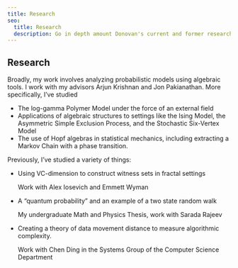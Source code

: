 ```yaml
---
title: Research
seo:
  title: Research
  description: Go in depth amount Donovan's current and former research projects.
---
```


## Research

Broadly, my work involves analyzing probabilistic models using algebraic tools. I work with my advisors Arjun Krishnan and Jon Pakianathan. More specifically, I’ve studied

- The log-gamma Polymer Model under the force of an external field
- Applications of algebraic structures to settings like the Ising Model, the Asymmetric Simple Exclusion Process, and the Stochastic Six-Vertex Model
- The use of Hopf algebras in statistical mechanics, including extracting a Markov Chain with a phase transition.

Previously, I’ve studied a variety of things:

- Using VC-dimension to construct witness sets in fractal settings

  Work with Alex Iosevich and Emmett Wyman

- A “quantum probability” and an example of a two state random walk

  My undergraduate Math and Physics Thesis, work with Sarada Rajeev

- Creating a theory of data movement distance to measure algorithmic complexity.

  Work with Chen Ding in the Systems Group of the Computer Science Department